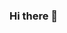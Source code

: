 ### Hi there 👋

<!--
**vicwildcode/vicwildcode** is a ✨ _special_ ✨ repository because its `README.md` (this file) appears on your GitHub profile.

Here are some ideas to get you started:

- 🔭 I’m currently working on ...
- 🌱 I’m currently learning at wild code school in Biarritz (Fra)
- 👯 I’m looking to collaborate on -
- 🤔 I’m looking for help with everything
- 💬 Ask me about anything
- 📫 How to reach me: cabezosvic@gmail.com
- ⚡ Fun fact: love surfing!
-->
